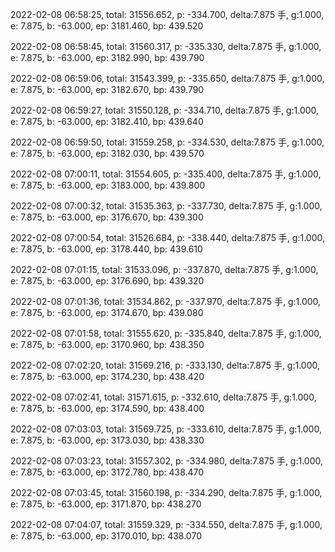 2022-02-08 06:58:25, total: 31556.652, p: -334.700, delta:7.875 手, g:1.000, e: 7.875, b: -63.000, ep: 3181.460, bp: 439.520

2022-02-08 06:58:45, total: 31560.317, p: -335.330, delta:7.875 手, g:1.000, e: 7.875, b: -63.000, ep: 3182.990, bp: 439.790

2022-02-08 06:59:06, total: 31543.399, p: -335.650, delta:7.875 手, g:1.000, e: 7.875, b: -63.000, ep: 3182.670, bp: 439.790

2022-02-08 06:59:27, total: 31550.128, p: -334.710, delta:7.875 手, g:1.000, e: 7.875, b: -63.000, ep: 3182.410, bp: 439.640

2022-02-08 06:59:50, total: 31559.258, p: -334.530, delta:7.875 手, g:1.000, e: 7.875, b: -63.000, ep: 3182.030, bp: 439.570

2022-02-08 07:00:11, total: 31554.605, p: -335.400, delta:7.875 手, g:1.000, e: 7.875, b: -63.000, ep: 3183.000, bp: 439.800

2022-02-08 07:00:32, total: 31535.363, p: -337.730, delta:7.875 手, g:1.000, e: 7.875, b: -63.000, ep: 3176.670, bp: 439.300

2022-02-08 07:00:54, total: 31526.684, p: -338.440, delta:7.875 手, g:1.000, e: 7.875, b: -63.000, ep: 3178.440, bp: 439.610

2022-02-08 07:01:15, total: 31533.096, p: -337.870, delta:7.875 手, g:1.000, e: 7.875, b: -63.000, ep: 3176.690, bp: 439.320

2022-02-08 07:01:36, total: 31534.862, p: -337.970, delta:7.875 手, g:1.000, e: 7.875, b: -63.000, ep: 3174.670, bp: 439.080

2022-02-08 07:01:58, total: 31555.620, p: -335.840, delta:7.875 手, g:1.000, e: 7.875, b: -63.000, ep: 3170.960, bp: 438.350

2022-02-08 07:02:20, total: 31569.216, p: -333.130, delta:7.875 手, g:1.000, e: 7.875, b: -63.000, ep: 3174.230, bp: 438.420

2022-02-08 07:02:41, total: 31571.615, p: -332.610, delta:7.875 手, g:1.000, e: 7.875, b: -63.000, ep: 3174.590, bp: 438.400

2022-02-08 07:03:03, total: 31569.725, p: -333.610, delta:7.875 手, g:1.000, e: 7.875, b: -63.000, ep: 3173.030, bp: 438.330

2022-02-08 07:03:23, total: 31557.302, p: -334.980, delta:7.875 手, g:1.000, e: 7.875, b: -63.000, ep: 3172.780, bp: 438.470

2022-02-08 07:03:45, total: 31560.198, p: -334.290, delta:7.875 手, g:1.000, e: 7.875, b: -63.000, ep: 3171.870, bp: 438.270

2022-02-08 07:04:07, total: 31559.329, p: -334.550, delta:7.875 手, g:1.000, e: 7.875, b: -63.000, ep: 3170.010, bp: 438.070